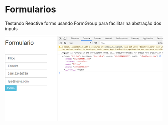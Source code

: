 # Formularios

Testando Reactive forms usando FormGroup para facilitar na abstração dos inputs


![Example](example.png)
